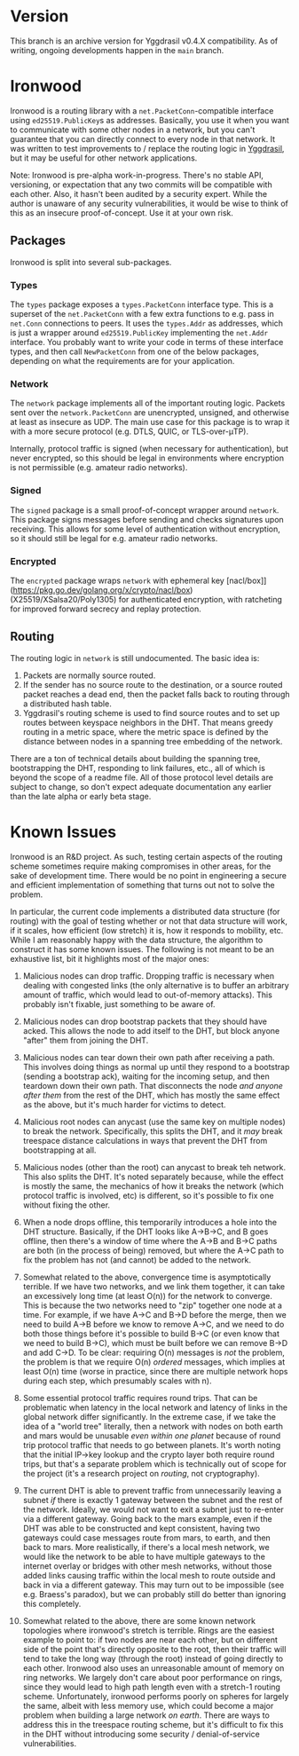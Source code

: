 # Version

This branch is an archive version for Yggdrasil v0.4.X compatibility. As of writing, ongoing developments happen in the `main` branch.

# Ironwood

Ironwood is a routing library with a `net.PacketConn`-compatible interface using `ed25519.PublicKey`s as addresses. Basically, you use it when you want to communicate with some other nodes in a network, but you can't guarantee that you can directly connect to every node in that network. It was written to test improvements to / replace the routing logic in [Yggdrasil](https://github.com/yggdrasil-network/yggdrasil-go), but it may be useful for other network applications.

Note: Ironwood is pre-alpha work-in-progress. There's no stable API, versioning, or expectation that any two commits will be compatible with each other. Also, it hasn't been audited by a security expert. While the author is unaware of any security vulnerabilities, it would be wise to think of this as an insecure proof-of-concept. Use it at your own risk.

## Packages

Ironwood is split into several sub-packages.

### Types

The `types` package exposes a `types.PacketConn` interface type. This is a superset of the `net.PacketConn` with a few extra functions to e.g. pass in `net.Conn` connections to peers. It uses the `types.Addr` as addresses, which is just a wrapper around `ed25519.PublicKey` implementing the `net.Addr` interface. You probably want to write your code in terms of these interface types, and then call `NewPacketConn` from one of the below packages, depending on what the requirements are for your application.

### Network

The `network` package implements all of the important routing logic. Packets sent over the `network.PacketConn` are unencrypted, unsigned, and otherwise at least as insecure as UDP. The main use case for this package is to wrap it with a more secure protocol (e.g. DTLS, QUIC, or TLS-over-μTP).

Internally, protocol traffic is signed (when necessary for authentication), but never encrypted, so this should be legal in environments where encryption is not permissible (e.g. amateur radio networks).

### Signed

The `signed` package is a small proof-of-concept wrapper around `network`. This package signs messages before sending and checks signatures upon receiving. This allows for some level of authentication without encryption, so it should still be legal for e.g. amateur radio networks.

### Encrypted

The `encrypted` package wraps `network` with ephemeral key [nacl/box]](https://pkg.go.dev/golang.org/x/crypto/nacl/box) (X25519/XSalsa20/Poly1305) for authenticated encryption, with ratcheting for improved forward secrecy and replay protection.

## Routing

The routing logic in `network` is still undocumented. The basic idea is:

1. Packets are normally source routed.
2. If the sender has no source route to the destination, or a source routed packet reaches a dead end, then the packet falls back to routing through a distributed hash table.
3. Yggdrasil's routing scheme is used to find source routes and to set up routes between keyspace neighbors in the DHT. That means greedy routing in a metric space, where the metric space is defined by the distance between nodes in a spanning tree embedding of the network.

There are a ton of technical details about building the spanning tree, bootstrapping the DHT, responding to link failures, etc., all of which is beyond the scope of a readme file. All of those protocol level details are subject to change, so don't expect adequate documentation any earlier than the late alpha or early beta stage.

# Known Issues

Ironwood is an R&D project. As such, testing certain aspects of the routing scheme sometimes require making compromises in other areas, for the sake of development time. There would be no point in engineering a secure and efficient implementation of something that turns out not to solve the problem.

In particular, the current code implements a distributed data structure (for routing) with the goal of testing whether or not that data structure will work, if it scales, how efficient (low stretch) it is, how it responds to mobility, etc. While I am reasonably happy with the data structure, the algorithm to construct it has some known issues. The following is not meant to be an exhaustive list, bit it highlights most of the major ones:

1. Malicious nodes can drop traffic. Dropping traffic is necessary when dealing with congested links (the only alternative is to buffer an arbitrary amount of traffic, which would lead to out-of-memory attacks). This probably isn't fixable, just something to be aware of.

2. Malicious nodes can drop bootstrap packets that they should have acked. This allows the node to add itself to the DHT, but block anyone "after" them from joining the DHT.

3. Malicious nodes can tear down their own path after receiving a path. This involves doing things as normal up until they respond to a bootstrap (sending a bootstrap ack), waiting for the incoming setup, and then teardown down their own path. That disconnects the node *and anyone after them* from the rest of the DHT, which has mostly the same effect as the above, but it's much harder for victims to detect.

4. Malicious root nodes can anycast (use the same key on multiple nodes) to break the network. Specifically, this splits the DHT, and it *may* break treespace distance calculations in ways that prevent the DHT from bootstrapping at all.

5. Malicious nodes (other than the root) can anycast to break teh network. This also splits the DHT. It's noted separately because, while the effect is mostly the same, the mechanics of how it breaks the network (which protocol traffic is involved, etc) is different, so it's possible to fix one without fixing the other.

6. When a node drops offline, this temporarily introduces a hole into the DHT structure. Basically, if the DHT looks like A->B->C, and B goes offline, then there's a window of time where the A->B and B->C paths are both (in the process of being) removed, but where the A->C path to fix the problem has not (and cannot) be added to the network.

7. Somewhat related to the above, convergence time is asymptotically terrible. If we have two networks, and we link them together, it can take an excessively long time (at least O(n)) for the network to converge. This is because the two networks need to "zip" together one node at a time. For example, if we have A->C and B->D before the merge, then we need to build A->B before we know to remove A->C, and we need to do both those things before it's possible to build B->C (or even know that we need to build B->C), which must be built before we can remove B->D and add C->D. To be clear: requiring O(n) messages is *not* the problem, the problem is that we require O(n) *ordered* messages, which implies at least O(n) time (worse in practice, since there are multiple network hops during each step, which presumably scales with n).

8. Some essential protocol traffic requires round trips. That can be problematic when latency in the local network and latency of links in the global network differ significantly. In the extreme case, if we take the idea of a "world tree" literally, then a network with nodes on both earth and mars would be unusable *even within one planet* because of round trip protocol traffic that needs to go between planets. It's worth noting that the initial IP->key lookup and the crypto layer both require round trips, but that's a separate problem which is technically out of scope for the project (it's a research project on *routing*, not cryptography).

9. The current DHT is able to prevent traffic from unnecessarily leaving a subnet *if* there is exactly 1 gateway between the subnet and the rest of the network. Ideally, we would not want to exit a subnet just to re-enter via a different gateway. Going back to the mars example, even if the DHT was able to be constructed and kept consistent, having two gateways could case messages route from mars, to earth, and then back to mars. More realistically, if there's a local mesh network, we would like the network to be able to have multiple gateways to the internet overlay or bridges with other mesh networks, without those added links causing traffic within the local mesh to route outside and back in via a different gateway. This may turn out to be impossible (see e.g. Braess's paradox), but we can probably still do better than ignoring this completely.

10. Somewhat related to the above, there are some known network topologies where ironwood's stretch is terrible. Rings are the easiest example to point to: if two nodes are near each other, but on different side of the point that's directly opposite to the root, then their traffic will tend to take the long way (through the root) instead of going directly to each other. Ironwood also uses an unreasonable amount of memory on ring networks. We largely don't care about poor performance on rings, since they would lead to high path length even with a stretch-1 routing scheme. Unfortunately, ironwood performs poorly on spheres for largely the same, albeit with less memory use, which could become a major problem when building a large network *on earth*. There are ways to address this in the treespace routing scheme, but it's difficult to fix this in the DHT without introducing some security / denial-of-service vulnerabilities.

